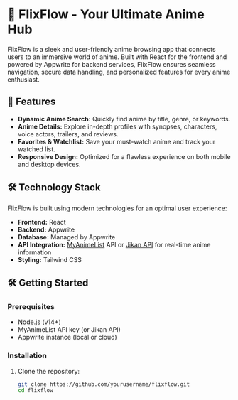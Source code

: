 # 🎥 FlixFlow - Your Ultimate Anime Hub

FlixFlow is a sleek and user-friendly anime browsing app that connects users to an immersive world of anime. Built with React for the frontend and powered by Appwrite for backend services, FlixFlow ensures seamless navigation, secure data handling, and personalized features for every anime enthusiast.

## 🚀 Features

- **Dynamic Anime Search:** Quickly find anime by title, genre, or keywords.
- **Anime Details:** Explore in-depth profiles with synopses, characters, voice actors, trailers, and reviews.
- **Favorites & Watchlist:** Save your must-watch anime and track your watched list.
- **Responsive Design:** Optimized for a flawless experience on both mobile and desktop devices.

## 🛠️ Technology Stack

FlixFlow is built using modern technologies for an optimal user experience:
- **Frontend:** React
- **Backend:** Appwrite 
- **Database:** Managed by Appwrite
- **API Integration:** [MyAnimeList](https://myanimelist.net/apiconfig) API or [Jikan API](https://jikan.moe/) for real-time anime information
- **Styling:** Tailwind CSS

## 🛠️ Getting Started

### Prerequisites
- Node.js (v14+)
- MyAnimeList API key (or Jikan API)
- Appwrite instance (local or cloud)

### Installation

1. Clone the repository:
   ```bash
   git clone https://github.com/yourusername/flixflow.git
   cd flixflow
